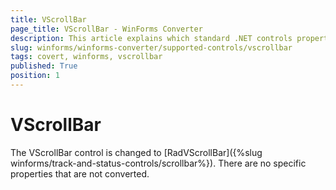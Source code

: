```yaml
---
title: VScrollBar
page_title: VScrollBar - WinForms Converter
description: This article explains which standard .NET controls properties are removed and which are replaced with similar equivalents. 
slug: winforms/winforms-converter/supported-controls/vscrollbar
tags: covert, winforms, vscrollbar
published: True
position: 1
---
```


# VScrollBar

The VScrollBar control is changed to [RadVScrollBar]({%slug winforms/track-and-status-controls/scrollbar%}). There are no specific properties that are not converted.
